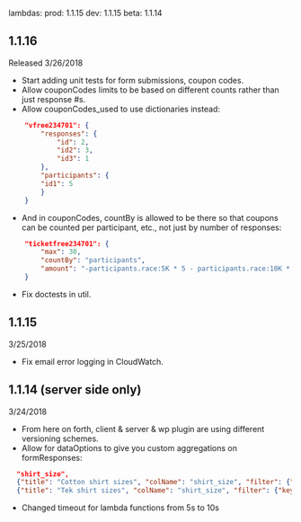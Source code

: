 lambdas:
prod: 1.1.15
dev: 1.1.15
beta: 1.1.14

## 1.1.16
Released 3/26/2018
- Start adding unit tests for form submissions, coupon codes.
- Allow couponCodes limits to be based on different counts rather than just response #s.
- Allow couponCodes_used to use dictionaries instead:
```json
	"vfree234701": {
		"responses": {
			"id": 2,
			"id2": 3,
			"id3": 1
		},
		"participants": {
		"id1": 5
		}
	}
```
- And in couponCodes, countBy is allowed to be there so that coupons can be counted per participant, etc., not just by number of responses:
```json
	"ticketfree234701": {
		"max": 30,
		"countBy": "participants",
		"amount": "-participants.race:5K * 5 - participants.race:10K * 10"
	}
```
- Fix doctests in util.

## 1.1.15
3/25/2018
- Fix email error logging in CloudWatch.
## 1.1.14 (server side only)
3/24/2018
- From here on forth, client & server & wp plugin are using different versioning schemes.
- Allow for dataOptions to give you custom aggregations on formResponses:
```json
  "shirt_size",
  {"title": "Cotton shirt sizes", "colName": "shirt_size", "filter": {"key": "race", "value": "Mela"}},
  {"title": "Tek shirt sizes", "colName": "shirt_size", "filter": {"key": "race", "value": ["5K", "10K", "Half Marathon"]}},
```
- Changed timeout for lambda functions from 5s to 10s